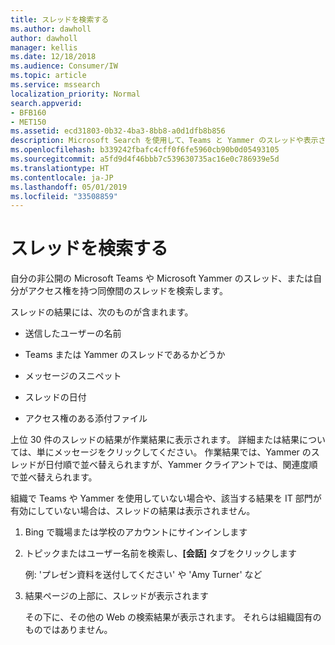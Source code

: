 ```yaml
---
title: スレッドを検索する
ms.author: dawholl
author: dawholl
manager: kellis
ms.date: 12/18/2018
ms.audience: Consumer/IW
ms.topic: article
ms.service: mssearch
localization_priority: Normal
search.appverid:
- BFB160
- MET150
ms.assetid: ecd31803-0b32-4ba3-8bb8-a0d1dfb8b856
description: Microsoft Search を使用して、Teams と Yammer のスレッドや表示される詳細情報を検索します
ms.openlocfilehash: b339242fbafc4cff0f6fe5960cb90b0d05493105
ms.sourcegitcommit: a5fd9d4f46bbb7c539630735ac16e0c786939e5d
ms.translationtype: HT
ms.contentlocale: ja-JP
ms.lasthandoff: 05/01/2019
ms.locfileid: "33508859"
---
```

# <a name="find-conversations"></a>スレッドを検索する

自分の非公開の Microsoft Teams や Microsoft Yammer のスレッド、または自分がアクセス権を持つ同僚間のスレッドを検索します。
  
スレッドの結果には、次のものが含まれます。
  
- 送信したユーザーの名前
    
- Teams または Yammer のスレッドであるかどうか
    
- メッセージのスニペット
    
- スレッドの日付
    
- アクセス権のある添付ファイル
    
上位 30 件のスレッドの結果が作業結果に表示されます。 詳細または結果については、単にメッセージをクリックしてください。 作業結果では、Yammer のスレッドが日付順で並べ替えられますが、Yammer クライアントでは、関連度順で並べ替えられます。
  
組織で Teams や Yammer を使用していない場合や、該当する結果を IT 部門が有効にしていない場合は、スレッドの結果は表示されません。
  
1. Bing で職場または学校のアカウントにサインインします
    
2. トピックまたはユーザー名前を検索し、**[会話]** タブをクリックします 
    
    例: 'プレゼン資料を送付してください' や 'Amy Turner' など
    
3. 結果ページの上部に、スレッドが表示されます
    
    その下に、その他の Web の検索結果が表示されます。 それらは組織固有のものではありません。
    


